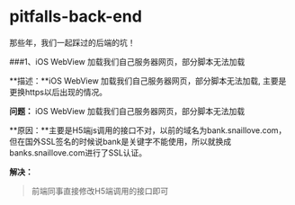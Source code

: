 # pitfalls-back-end
那些年，我们一起踩过的后端的坑！

###1、iOS WebView 加载我们自己服务器网页，部分脚本无法加载

**描述：**iOS WebView 加载我们自己服务器网页，部分脚本无法加载, 主要是更换https以后出现的情况。   

**问题：** iOS WebView 加载我们自己服务器网页，部分脚本无法加载

**原因：**主要是H5端js调用的接口不对，以前的域名为bank.snaillove.com，但在国外SSL签名的时候说bank是关键字不能使用，所以就换成banks.snaillove.com进行了SSL认证。   

**解决：**   
>前端同事直接修改H5端调用的接口即可
